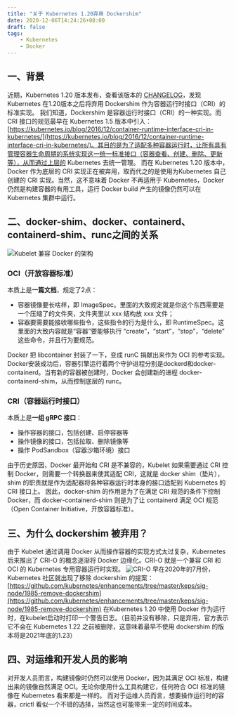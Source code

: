 ```yaml
---
title: "关于 Kubernetes 1.20弃用 Dockershim"
date: 2020-12-06T14:24:26+08:00
draft: false
tags:
    - Kubernetes
    - Docker
---
```


## 一、背景
近期，Kubernetes 1.20 版本发布，查看该版本的 [CHANGELOG](https://github.com/kubernetes/kubernetes/blob/master/CHANGELOG/CHANGELOG-1.20.md#deprecation)，发现 Kubernetes 在1.20版本之后将弃用 Dockershim 作为容器运行时接口（CRI）的标准实现。
我们知道，Dockershim 是容器运行时接口（CRI）的一种实现。而 CRI 接口的规范最早在 Kubernetes 1.5 版本中引入：[https://kubernetes.io/blog/2016/12/container-runtime-interface-cri-in-kubernetes/](https://kubernetes.io/blog/2016/12/container-runtime-interface-cri-in-kubernetes/)。其目的是为了适配多种容器运行时，让所有具有管理容器生命周期的系统实现这一统一标准接口（容器查看、创建、删除、更新等），从而通过上层的 Kubernetes 去统一管理。
而在 Kubernetes 1.20 版本中，Docker 作为底层的 CRI 实现正在被弃用，取而代之的是使用为Kubernetes 自己创建的 CRI 实现。当然，这不意味着 Docker 不再适用于 Kubernetes，Docker 仍然是构建容器的有用工具，运行 Docker build 产生的镜像仍然可以在 Kubernetes 集群中运行。
## 二、docker-shim、docker、containerd、containerd-shim、runc之间的关系
![Kubelet 兼容 Docker 的架构](https://img-blog.csdnimg.cn/20201206162401902.png)
### OCI（开放容器标准）
本质上是**一篇文档**，规定了2点：
- 容器镜像要长啥样，即 ImageSpec。里面的大致规定就是你这个东西需要是一个压缩了的文件夹，文件夹里以 xxx 结构放 xxx 文件；
- 容器要需要能接收哪些指令，这些指令的行为是什么，即 RuntimeSpec。这里面的大致内容就是“容器”要能够执行 “create”，“start”，“stop”，“delete” 这些命令，并且行为要规范。

Docker 把 libcontainer 封装了一下，变成 runC 捐献出来作为 OCI 的参考实现。
Docker安装成功后，容器引擎运行着两个守护进程分别是dockerd和docker-containerd。当有新的容器被创建时，Docker 会创建新的进程 docker-containerd-shim，从而控制底层的 runc。
### CRI（容器运行时接口）
本质上是**一组 gRPC 接口**：
- 操作容器的接口，包括创建、启停容器等
- 操作镜像的接口，包括拉取、删除镜像等
- 操作 PodSandbox（容器沙箱环境）接口

由于历史原因，Docker 最开始和 CRI 是不兼容的，Kubelet 如果需要通过 CRI 控制 Docker，则需要一个转换器来使其适配 CRI，这就是 docker shim（垫片），shim 的职责就是作为适配器将各种容器运行时本身的接口适配到 Kubernetes 的 CRI 接口上。
因此，docker-shim 的作用是为了在满足 CRI 规范的条件下控制 Docker，而 docker-containerd-shim 则是为了让 containerd 满足 OCI 规范（Open Container Initiative，开放容器标准）。
## 三、为什么 dockershim 被弃用？
由于 Kubelet 通过调用 Docker 从而操作容器的实现方式太过复杂，Kubernetes 后来推出了 CRI-O 的概念逐渐将 Docker 边缘化。CRI-O 就是一个兼容 CRI 和 OCI 的 Kubernetes 专用容器运行时实现。
![CRI-O](https://img-blog.csdnimg.cn/20201206200322806.png)
早在2020年的7月份，Kubernetes 社区就出现了移除 dockershim 的提案：[https://github.com/kubernetes/enhancements/tree/master/keps/sig-node/1985-remove-dockershim](https://github.com/kubernetes/enhancements/tree/master/keps/sig-node/1985-remove-dockershim)
在Kubernetes 1.20 中使用 Docker 作为运行时，在kubelet启动时打印一个警告日志。（目前并没有移除，只是弃用，官方表示它不会在 Kubernetes 1.22 之前被删除，这意味着最早不使用 dockershim 的版本将是2021年底的1.23）
## 四、对运维和开发人员的影响
对开发人员而言，构建镜像时仍然可以使用 Docker，因为其满足 OCI 标准，构建出来的镜像自然满足 OCI。无论你使用什么工具构建它，任何符合 OCI 标准的镜像在 Kubernetes 看来都是一样的。
而对于运维人员而言，想要操作运行时的容器，crictl 看似一个不错的选择，当然这也可能带来一定的时间成本。